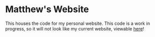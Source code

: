 # Matthew's Website
This houses the code for my personal website.
This code is a work in progress, so it will not look like my current website, viewable [here](https://www.mattvandenberg.com/)!
